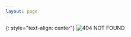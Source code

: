 ```yaml
---
layout: page
---
```


{: style="text-align: center"}
![404 NOT FOUND](https://lh3.googleusercontent.com/-0qnHSQRLGHI/VNxYJzzFbSI/AAAAAAAAO5s/JktOel0oL5M/w500/rez-404.png)
